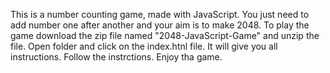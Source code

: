 
This is a number counting game, made with JavaScript. You just need to add number one after another and your aim is to make 2048. 
To play the game download the zip file named "2048-JavaScript-Game" and unzip the file. Open folder and click on the index.htnl file. It will give you all 
instructions. Follow the instrctions. 
Enjoy tha game.
